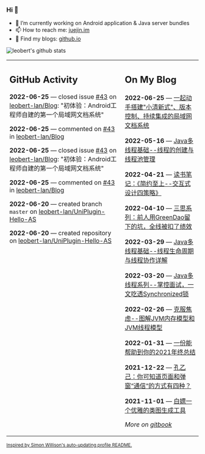 ### Hi 👋

<!--
**leobert-lan/leobert-lan** is a ✨ _special_ ✨ repository because its `README.md` (this file) appears on your GitHub profile.

Here are some ideas to get you started:

- 🔭 I’m currently working on ...
- 🌱 I’m currently learning ...
- 👯 I’m looking to collaborate on ...
- 🤔 I’m looking for help with ...
- 💬 Ask me about ...
- 📫 How to reach me: ...
- 😄 Pronouns: ...
- ⚡ Fun fact: ...
-->

- 🔭 I’m currently working on Android application & Java server bundles
- 📫 How to reach me: [juejin.im](https://juejin.cn/user/2066737589654327)
- 👀 Find my blogs: [github.io](https://leobert-lan.github.io/)


![leobert's github stats](https://github-readme-stats.vercel.app/api?username=leobert-lan&show_icons=true&count_private=true)

<table><tr><td valign="top" width="60%">

## GitHub Activity
<!-- githubActivity starts -->
**2022-06-25** — closed issue [#43](https://github.com/leobert-lan/Blog/issues/43) on [leobert-lan/Blog](https://github.com/leobert-lan/Blog): "初体验：Android工程师自建的第一个局域网文档系统"

**2022-06-25** — commented on [#43](https://github.com/leobert-lan/Blog/issues/43#issuecomment-1166193029) in [leobert-lan/Blog](https://github.com/leobert-lan/Blog)

**2022-06-25** — closed issue [#43](https://github.com/leobert-lan/Blog/issues/43) on [leobert-lan/Blog](https://github.com/leobert-lan/Blog): "初体验：Android工程师自建的第一个局域网文档系统"

**2022-06-25** — commented on [#43](https://github.com/leobert-lan/Blog/issues/43#issuecomment-1166192419) in [leobert-lan/Blog](https://github.com/leobert-lan/Blog)

**2022-06-20** — created branch `master` on [leobert-lan/UniPlugin-Hello-AS](https://github.com/leobert-lan/UniPlugin-Hello-AS)

**2022-06-20** — created repository on [leobert-lan/UniPlugin-Hello-AS](https://github.com/leobert-lan/UniPlugin-Hello-AS)
<!-- githubActivity ends -->
</td><td valign="top" width="40%">

## On My Blog
<!-- blog starts -->
**2022-06-25** — [一起动手搭建"小清新式"、版本控制、持续集成的局域网文档系统](https://juejin.cn/post/7113005887790268430)

**2022-05-16** — [Java多线程基础--线程的创建与线程池管理](https://juejin.cn/post/7098235227490746375)

**2022-04-21** — [读书笔记：《简约至上--交互式设计四策略》](https://juejin.cn/post/7088618995036717086)

**2022-04-10** — [三思系列：前人用GreenDao留下的坑，全线被扣了绩效](https://juejin.cn/post/7084803493290213406)

**2022-03-29** — [Java多线程基础--线程生命周期与线程协作详解](https://juejin.cn/post/7080088772754292744)

**2022-03-20** — [Java多线程系列--掌控面试，一文吃透Synchronized锁](https://juejin.cn/post/7076820950020259848)

**2022-02-26** — [克服焦虑--图解JVM内存模型和JVM线程模型](https://juejin.cn/post/7068941257074016263)

**2022-01-31** — [一份能帮助到你的2021年终总结](https://juejin.cn/post/7059215032747294734)

**2021-12-22** — [孔乙己：你可知道页面和弹窗“通信“的方式有四种？](https://juejin.cn/post/7044166646696509453)

**2021-11-01** — [白嫖一个优雅的类图生成工具](https://juejin.cn/post/7025235961801867278)
<!-- blog ends -->
_More on [gitbook](https://leobert-lan.github.io/)_
</td></tr></table>

<sub><a href="https://simonwillison.net/2020/Jul/10/self-updating-profile-readme/">Inspired by Simon Willison's auto-updating profile README.</a></sub>